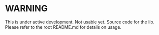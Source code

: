 # WARNING
This is under active development. Not usable yet.
Source code for the lib. Please refer to the root README.md for details on usage.